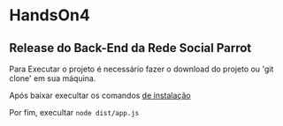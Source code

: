 # HandsOn4

## Release do Back-End da Rede Social Parrot

Para Executar o projeto é necessário fazer o download do projeto ou 'git clone' em sua máquina.

Após baixar execultar os comandos <a href="https://github.com/Hellimateas/HandsOn4/instalacao.md"> de instalação</a>

Por fim, execultar `node dist/app.js`
